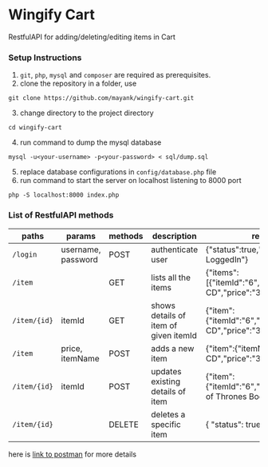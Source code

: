# Wingify Cart

RestfulAPI for adding/deleting/editing items in Cart

### Setup Instructions

1. `git`, `php`, `mysql` and `composer` are required as prerequisites.
2. clone the repository in a folder, use
```
git clone https://github.com/mayank/wingify-cart.git
```
3. change directory to the project directory
```
cd wingify-cart
```
4. run command to dump the mysql database
```
mysql -u<your-username> -p<your-password> < sql/dump.sql
```
5. replace database configurations in `config/database.php` file
6. run command to start the server on localhost listening to 8000 port
```
php -S localhost:8000 index.php
```


### List of RestfulAPI methods


| paths | params | methods | description  | response
|---|---|---|---|---|
| `/login` | username, password | POST | authenticate user | {"status":true,"message":"Already LoggedIn"} |
| `/item`  |  | GET | lists all the items | {"items":[{"itemId":"6","itemName":"Music CD","price":"300"}]}
| `/item/{id}` | itemId | GET | shows details of item of given itemId | {"item":{"itemId":"6","itemName":"Music CD","price":"300"}} |
| `/item` | price, itemName | POST | adds a new item | {"item":{"itemName":"Music CD","price":"300","itemId":"6"}} |
| `/item/{id}` | itemId | POST | updates existing details of item |  {"item":{"itemId":"6","itemName":"Game of Thrones Book","price":"500"}} |
| `/item/{id}` | | DELETE | deletes a specific item | { "status": true } |

here is [link to postman][] for more details


[link to postman]: https://www.getpostman.com/collections/3a118cb196e1e2cd6f5e
